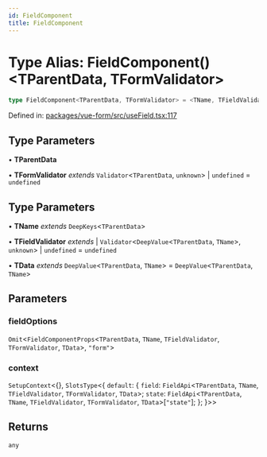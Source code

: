 ```yaml
---
id: FieldComponent
title: FieldComponent
---
```


<!-- DO NOT EDIT: this page is autogenerated from the type comments -->

# Type Alias: FieldComponent()\<TParentData, TFormValidator\>

```ts
type FieldComponent<TParentData, TFormValidator> = <TName, TFieldValidator, TData>(fieldOptions, context) => any;
```

Defined in: [packages/vue-form/src/useField.tsx:117](https://github.com/TanStack/form/blob/main/packages/vue-form/src/useField.tsx#L117)

## Type Parameters

• **TParentData**

• **TFormValidator** *extends* `Validator`\<`TParentData`, `unknown`\> \| `undefined` = `undefined`

## Type Parameters

• **TName** *extends* `DeepKeys`\<`TParentData`\>

• **TFieldValidator** *extends* 
  \| `Validator`\<`DeepValue`\<`TParentData`, `TName`\>, `unknown`\>
  \| `undefined` = `undefined`

• **TData** *extends* `DeepValue`\<`TParentData`, `TName`\> = `DeepValue`\<`TParentData`, `TName`\>

## Parameters

### fieldOptions

`Omit`\<`FieldComponentProps`\<`TParentData`, `TName`, `TFieldValidator`, `TFormValidator`, `TData`\>, `"form"`\>

### context

`SetupContext`\<\{\}, `SlotsType`\<\{
  `default`: \{
     `field`: `FieldApi`\<`TParentData`, `TName`, `TFieldValidator`, `TFormValidator`, `TData`\>;
     `state`: `FieldApi`\<`TParentData`, `TName`, `TFieldValidator`, `TFormValidator`, `TData`\>\[`"state"`\];
    \};
 \}\>\>

## Returns

`any`
